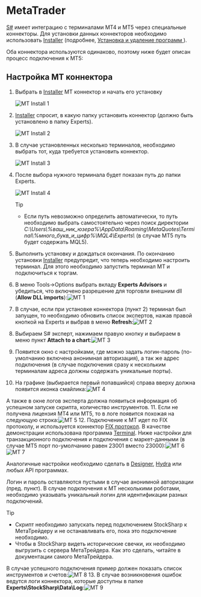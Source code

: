 # MetaTrader

[S\#](StockSharpAbout.md) имеет интеграцию с терминалами MT4 и MT5 через специальные коннекторы. Для установки данных коннекторов необходимо использовать [Installer](SharpInstaller.md) (подробнее, [Установка и удаление программ ](Installer_installing_removing_programs.md)).

Оба коннектора используются одинаково, поэтому ниже будет описан процесс подключения к MT5:

## Настройка MT коннектора

1. Выбрать в [Installer](SharpInstaller.md) MT коннектор и начать его установку

   ![MT Install 1](../images/MT_Install_1.png)

2. [Installer](SharpInstaller.md) спросит, в какую папку установить коннектор (должно быть установлено в папку Experts).

   ![MT Install 2](../images/MT_Install_2.png)

3. В случае установленных несколько терминалов, необходимо выбрать тот, куда требуется установить коннектор.

   ![MT Install 3](../images/MT_Install_3.png)

4. После выбора нужного терминала будет показан путь до папки Experts.

   ![MT Install 4](../images/MT_Install_4.png)

   > [!TIP]
   > - Если путь невозможно определить автоматически, то путь необходимо выбрать самостоятельно через поиск директории *C:\\Users\\%ваш\_ник\_юзера%\\AppData\\Roaming\\MetaQuotes\\Terminal\\%много\_букв\_и\_цифр%\\MQL4\\Experts\\* (в случае MT5 путь будет содержать MQL5).

5. Выполнить установку и дождаться окончания. По окончанию установки [Installer](SharpInstaller.md) предупредит, что теперь необходимо настроить терминал. Для этого необходимо запустить терминал MT и подключиться к торгам.
6. В меню Tools\-\>Options выбрать вкладу **Experts Advisors** и убедиться, что включено разрешение для торговли внешним dll (**Allow DLL imports**):![MT 1](../images/MT_1.png)
7. В случае, если при установке коннектора (пункт 2) терминал был запущен, то необходимо обновить список экспертов, нажав правой кнопкой на Experts и выбрав в меню **Refresh**:![MT 2](../images/MT_2.png)
8. Выбираем S\# эксперт, нажимаем правую кнопку и выбираем в меню пункт **Attach to a chart**:![MT 3](../images/MT_3.png)
9. Появится окно с настройками, где можно задать логин\-пароль (по\-умолчанию включена анонимная авторизация), а так же адрес подключения (в случае подключения сразу к нескольким терминалам адреса должны содержать уникальные порты).
10. На графике (выбирается первый попавшийся) справа вверху должна появится иконка смайлика:![MT 4](../images/MT_4.png)

   А также в окне логов эксперта должна появиться информация об успешном запуске скрипта, количество инструментов.
11. Если не получена лицензия MT4 или MT5, то в логе появится похожая на следующую строка:![MT 5](../images/MT_5.png)
12. Подключение к МТ идет по FIX протоколу, и используется коннектор [FIX протокол](Fix.md). В качестве демонстрации использована программа [Terminal](Terminal.md). Ниже настройки для транзакционного подключения и подключения с маркет\-данными (в случае MT5 порт по\-умолчанию равен 23001 вместо 23000):![MT 6](../images/MT_6.png)![MT 7](../images/MT_7.png)

   Аналогичные настройки необходимо сделать в [Designer](Designer.md), [Hydra](Hydra.md) или любых API программах.

   Логин и пароль оставляются пустыми в случае анонимной авторизации (пред. пункт). В случае подключения к МТ несколькими роботами, необходимо указывать уникальный логин для идентификации разных подключений.

   > [!TIP]
   > - Скрипт необходимо запускать перед подключением StockSharp к МетаТрейдеру и не останавливать его, пока это подключение необходимо.  
   > - Чтобы в StockSharp видеть исторические свечки, их необходимо выгрузить с сервера МетаТрейдера. Как это сделать, читайте в документации самого МетаТрейдера.

   В случае успешного подключения пример должен показать список инструментов и счетов:![MT 8](../images/MT_8.png)
13. В случае возникновения ошибок ведутся логи коннектора, которые доступны в папке **Experts\\StockSharp\\Data\\Log**:![MT 9](../images/MT_9.png)
